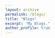 ```yaml
---
layout: archive
permalink: /blogs/
title: "Blogs"
excerpt: "My Blogs."
author_profile: true
---
```

